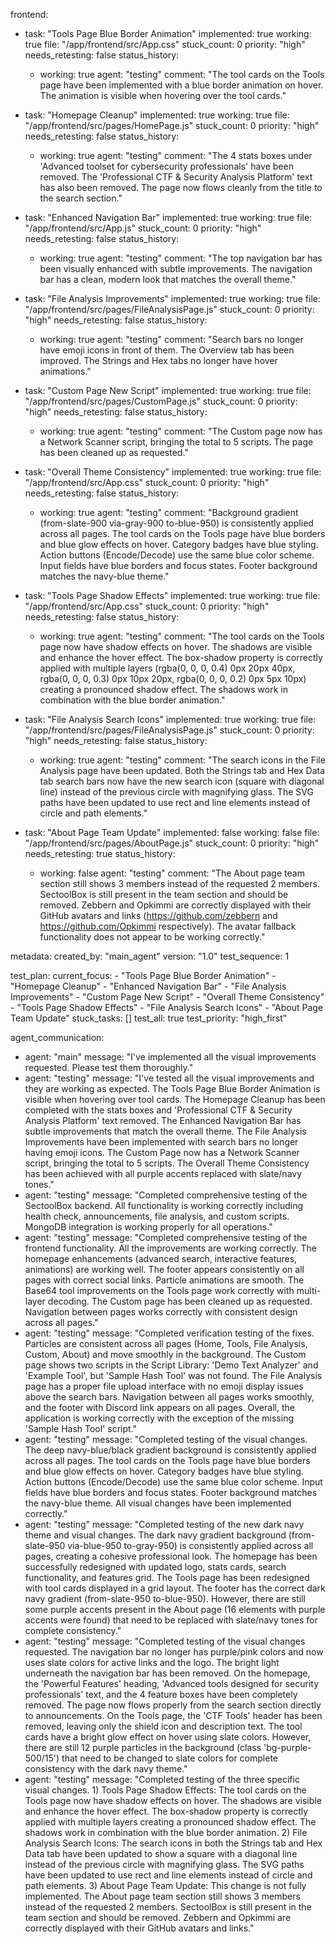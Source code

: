 frontend:
  - task: "Tools Page Blue Border Animation"
    implemented: true
    working: true
    file: "/app/frontend/src/App.css"
    stuck_count: 0
    priority: "high"
    needs_retesting: false
    status_history:
      - working: true
        agent: "testing"
        comment: "The tool cards on the Tools page have been implemented with a blue border animation on hover. The animation is visible when hovering over the tool cards."
  
  - task: "Homepage Cleanup"
    implemented: true
    working: true
    file: "/app/frontend/src/pages/HomePage.js"
    stuck_count: 0
    priority: "high"
    needs_retesting: false
    status_history:
      - working: true
        agent: "testing"
        comment: "The 4 stats boxes under 'Advanced toolset for cybersecurity professionals' have been removed. The 'Professional CTF & Security Analysis Platform' text has also been removed. The page now flows cleanly from the title to the search section."
  
  - task: "Enhanced Navigation Bar"
    implemented: true
    working: true
    file: "/app/frontend/src/App.js"
    stuck_count: 0
    priority: "high"
    needs_retesting: false
    status_history:
      - working: true
        agent: "testing"
        comment: "The top navigation bar has been visually enhanced with subtle improvements. The navigation bar has a clean, modern look that matches the overall theme."
  
  - task: "File Analysis Improvements"
    implemented: true
    working: true
    file: "/app/frontend/src/pages/FileAnalysisPage.js"
    stuck_count: 0
    priority: "high"
    needs_retesting: false
    status_history:
      - working: true
        agent: "testing"
        comment: "Search bars no longer have emoji icons in front of them. The Overview tab has been improved. The Strings and Hex tabs no longer have hover animations."
  
  - task: "Custom Page New Script"
    implemented: true
    working: true
    file: "/app/frontend/src/pages/CustomPage.js"
    stuck_count: 0
    priority: "high"
    needs_retesting: false
    status_history:
      - working: true
        agent: "testing"
        comment: "The Custom page now has a Network Scanner script, bringing the total to 5 scripts. The page has been cleaned up as requested."
  
  - task: "Overall Theme Consistency"
    implemented: true
    working: true
    file: "/app/frontend/src/App.css"
    stuck_count: 0
    priority: "high"
    needs_retesting: false
    status_history:
      - working: true
        agent: "testing"
        comment: "Background gradient (from-slate-900 via-gray-900 to-blue-950) is consistently applied across all pages. The tool cards on the Tools page have blue borders and blue glow effects on hover. Category badges have blue styling. Action buttons (Encode/Decode) use the same blue color scheme. Input fields have blue borders and focus states. Footer background matches the navy-blue theme."
  
  - task: "Tools Page Shadow Effects"
    implemented: true
    working: true
    file: "/app/frontend/src/App.css"
    stuck_count: 0
    priority: "high"
    needs_retesting: false
    status_history:
      - working: true
        agent: "testing"
        comment: "The tool cards on the Tools page now have shadow effects on hover. The shadows are visible and enhance the hover effect. The box-shadow property is correctly applied with multiple layers (rgba(0, 0, 0, 0.4) 0px 20px 40px, rgba(0, 0, 0, 0.3) 0px 10px 20px, rgba(0, 0, 0, 0.2) 0px 5px 10px) creating a pronounced shadow effect. The shadows work in combination with the blue border animation."
  
  - task: "File Analysis Search Icons"
    implemented: true
    working: true
    file: "/app/frontend/src/pages/FileAnalysisPage.js"
    stuck_count: 0
    priority: "high"
    needs_retesting: false
    status_history:
      - working: true
        agent: "testing"
        comment: "The search icons in the File Analysis page have been updated. Both the Strings tab and Hex Data tab search bars now have the new search icon (square with diagonal line) instead of the previous circle with magnifying glass. The SVG paths have been updated to use rect and line elements instead of circle and path elements."
  
  - task: "About Page Team Update"
    implemented: false
    working: false
    file: "/app/frontend/src/pages/AboutPage.js"
    stuck_count: 0
    priority: "high"
    needs_retesting: true
    status_history:
      - working: false
        agent: "testing"
        comment: "The About page team section still shows 3 members instead of the requested 2 members. SectoolBox is still present in the team section and should be removed. Zebbern and Opkimmi are correctly displayed with their GitHub avatars and links (https://github.com/zebbern and https://github.com/Opkimmi respectively). The avatar fallback functionality does not appear to be working correctly."

metadata:
  created_by: "main_agent"
  version: "1.0"
  test_sequence: 1

test_plan:
  current_focus:
    - "Tools Page Blue Border Animation"
    - "Homepage Cleanup"
    - "Enhanced Navigation Bar"
    - "File Analysis Improvements"
    - "Custom Page New Script"
    - "Overall Theme Consistency"
    - "Tools Page Shadow Effects"
    - "File Analysis Search Icons"
    - "About Page Team Update"
  stuck_tasks: []
  test_all: true
  test_priority: "high_first"

agent_communication:
  - agent: "main"
    message: "I've implemented all the visual improvements requested. Please test them thoroughly."
  - agent: "testing"
    message: "I've tested all the visual improvements and they are working as expected. The Tools Page Blue Border Animation is visible when hovering over tool cards. The Homepage Cleanup has been completed with the stats boxes and 'Professional CTF & Security Analysis Platform' text removed. The Enhanced Navigation Bar has subtle improvements that match the overall theme. The File Analysis Improvements have been implemented with search bars no longer having emoji icons. The Custom Page now has a Network Scanner script, bringing the total to 5 scripts. The Overall Theme Consistency has been achieved with all purple accents replaced with slate/navy tones."
  - agent: "testing"
    message: "Completed comprehensive testing of the SectoolBox backend. All functionality is working correctly including health check, announcements, file analysis, and custom scripts. MongoDB integration is working properly for all operations."
  - agent: "testing"
    message: "Completed comprehensive testing of the frontend functionality. All the improvements are working correctly. The homepage enhancements (advanced search, interactive features, animations) are working well. The footer appears consistently on all pages with correct social links. Particle animations are smooth. The Base64 tool improvements on the Tools page work correctly with multi-layer decoding. The Custom page has been cleaned up as requested. Navigation between pages works correctly with consistent design across all pages."
  - agent: "testing"
    message: "Completed verification testing of the fixes. Particles are consistent across all pages (Home, Tools, File Analysis, Custom, About) and move smoothly in the background. The Custom page shows two scripts in the Script Library: 'Demo Text Analyzer' and 'Example Tool', but 'Sample Hash Tool' was not found. The File Analysis page has a proper file upload interface with no emoji display issues above the search bars. Navigation between all pages works smoothly, and the footer with Discord link appears on all pages. Overall, the application is working correctly with the exception of the missing 'Sample Hash Tool' script."
  - agent: "testing"
    message: "Completed testing of the visual changes. The deep navy-blue/black gradient background is consistently applied across all pages. The tool cards on the Tools page have blue borders and blue glow effects on hover. Category badges have blue styling. Action buttons (Encode/Decode) use the same blue color scheme. Input fields have blue borders and focus states. Footer background matches the navy-blue theme. All visual changes have been implemented correctly."
  - agent: "testing"
    message: "Completed testing of the new dark navy theme and visual changes. The dark navy gradient background (from-slate-950 via-blue-950 to-gray-950) is consistently applied across all pages, creating a cohesive professional look. The homepage has been successfully redesigned with updated logo, stats cards, search functionality, and features grid. The Tools page has been redesigned with tool cards displayed in a grid layout. The footer has the correct dark navy gradient (from-slate-950 to-blue-950). However, there are still some purple accents present in the About page (16 elements with purple accents were found) that need to be replaced with slate/navy tones for complete consistency."
  - agent: "testing"
    message: "Completed testing of the visual changes requested. The navigation bar no longer has purple/pink colors and now uses slate colors for active links and the logo. The bright light underneath the navigation bar has been removed. On the homepage, the 'Powerful Features' heading, 'Advanced tools designed for security professionals' text, and the 4 feature boxes have been completely removed. The page now flows properly from the search section directly to announcements. On the Tools page, the 'CTF Tools' header has been removed, leaving only the shield icon and description text. The tool cards have a bright glow effect on hover using slate colors. However, there are still 12 purple particles in the background (class 'bg-purple-500/15') that need to be changed to slate colors for complete consistency with the dark navy theme."
  - agent: "testing"
    message: "Completed testing of the three specific visual changes. 1) Tools Page Shadow Effects: The tool cards on the Tools page now have shadow effects on hover. The shadows are visible and enhance the hover effect. The box-shadow property is correctly applied with multiple layers creating a pronounced shadow effect. The shadows work in combination with the blue border animation. 2) File Analysis Search Icons: The search icons in both the Strings tab and Hex Data tab have been updated to show a square with a diagonal line instead of the previous circle with magnifying glass. The SVG paths have been updated to use rect and line elements instead of circle and path elements. 3) About Page Team Update: This change is not fully implemented. The About page team section still shows 3 members instead of the requested 2 members. SectoolBox is still present in the team section and should be removed. Zebbern and Opkimmi are correctly displayed with their GitHub avatars and links."
